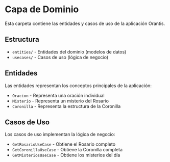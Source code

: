 # Capa de Dominio

Esta carpeta contiene las entidades y casos de uso de la aplicación Orantis.

## Estructura

- `entities/` - Entidades del dominio (modelos de datos)
- `usecases/` - Casos de uso (lógica de negocio)

## Entidades

Las entidades representan los conceptos principales de la aplicación:

- `Oracion` - Representa una oración individual
- `Misterio` - Representa un misterio del Rosario
- `Coronilla` - Representa la estructura de la Coronilla

## Casos de Uso

Los casos de uso implementan la lógica de negocio:

- `GetRosarioUseCase` - Obtiene el Rosario completo
- `GetCoronillaUseCase` - Obtiene la Coronilla completa
- `GetMisteriosUseCase` - Obtiene los misterios del día 